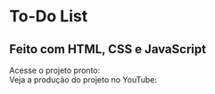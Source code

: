 <h1>To-Do List</h1>

<h2>Feito com HTML, CSS e JavaScript</h2>

Acesse o projeto pronto: 
<br>
Veja a produção do projeto no YouTube:
